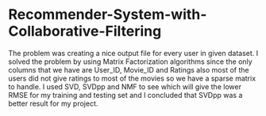 # Recommender-System-with-Collaborative-Filtering
The problem was creating a nice output file for every user in given dataset. I solved the problem by using Matrix Factorization algorithms since the only columns that we have are User_ID, Movie_ID and Ratings also most of the users did not give ratings to most of the movies so we have a sparse matrix to handle. I used SVD, SVDpp and NMF to see which will give the lower RMSE for my training and testing set and I concluded that SVDpp was a better result for my project.
